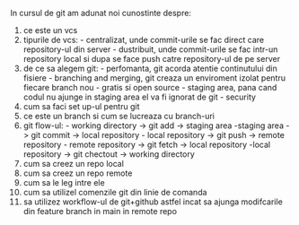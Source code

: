 In cursul de git am adunat noi cunostinte despre:
1. ce este un vcs
2. tipurile de vcs:
		- centralizat, unde commit-urile se fac direct care repository-ul din server
		- dustribuit, unde commit-urile se fac intr-un repository local si dupa se face push catre repository-ul de pe server
3. de ce sa alegem git:
		- perfomanta, git acorda atentie continutului din fisiere
		- branching and merging, git creaza un enviroment izolat pentru fiecare branch nou
		- gratis si open source
		- staging area, pana cand codul nu ajunge in staging area el va fi ignorat de git
		- security
4. cum sa faci set up-ul pentru git
5. ce este un branch si cum se lucreaza cu branch-uri
6. git flow-ul:
		- working directory -> git add -> staging area
		-staging area -> git commit -> local repository
		- local repository -> git push -> remote repository
		- remote repository -> git fetch -> local repository
		-local repository -> git chectout -> working directory
7. cum sa creez un repo local
8. cum sa creez un repo remote
9. cum sa le leg intre ele
10. cum sa utilizel comenzile git din linie de comanda
11. sa utilizez workflow-ul de git+github astfel incat sa ajunga modifcarile din feature branch in main in remote repo
